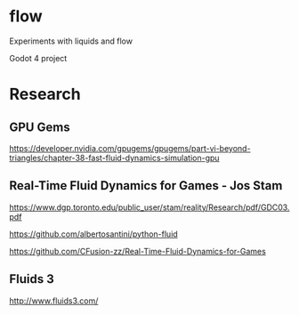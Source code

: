 # flow
Experiments with liquids and flow

Godot 4 project


# Research

## GPU Gems

https://developer.nvidia.com/gpugems/gpugems/part-vi-beyond-triangles/chapter-38-fast-fluid-dynamics-simulation-gpu


## Real-Time Fluid Dynamics for Games - Jos Stam

https://www.dgp.toronto.edu/public_user/stam/reality/Research/pdf/GDC03.pdf

https://github.com/albertosantini/python-fluid

https://github.com/CFusion-zz/Real-Time-Fluid-Dynamics-for-Games

## Fluids 3

http://www.fluids3.com/